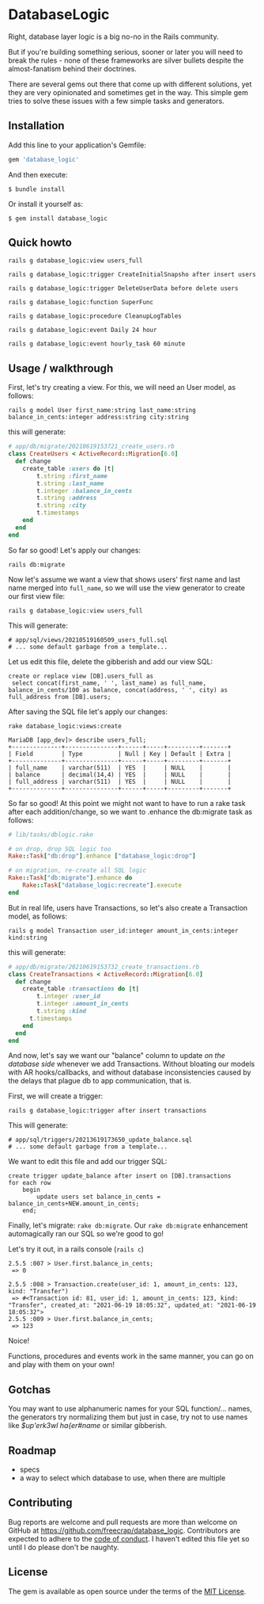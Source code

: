 # DatabaseLogic

Right, database layer logic is a big no-no in the Rails community.

But if you're building something serious, sooner or later you will need to break the rules - none of these frameworks are silver bullets despite the almost-fanatism behind their doctrines. 

There are several gems out there that come up with different solutions, yet they are very opinionated and sometimes get in the way. This simple gem tries to solve these issues with a few simple tasks and generators.

## Installation

Add this line to your application's Gemfile:

```ruby
gem 'database_logic'
```

And then execute:

    $ bundle install

Or install it yourself as:

    $ gem install database_logic


## Quick howto

`rails g database_logic:view users_full`

`rails g database_logic:trigger CreateInitialSnapsho after insert users` 

`rails g database_logic:trigger DeleteUserData before delete users`

`rails g database_logic:function SuperFunc`

`rails g database_logic:procedure CleanupLogTables`

`rails g database_logic:event Daily 24 hour`

`rails g database_logic:event hourly_task 60 minute`


## Usage / walkthrough

First, let's try creating a view. For this, we will need an User model, as follows:

`rails g model User first_name:string last_name:string balance_in_cents:integer address:string city:string`

this will generate:

```ruby
# app/db/migrate/20210619153721_create_users.rb
class CreateUsers < ActiveRecord::Migration[6.0]
  def change
    create_table :users do |t|
        t.string :first_name
        t.string :last_name
        t.integer :balance_in_cents
        t.string :address
        t.string :city
        t.timestamps
    end
  end
end
```

So far so good! Let's apply our changes:

`rails db:migrate`

Now let's assume we want a view that shows users' first name and last name merged into `full_name`, so we will use the view generator to create our first view file:

`rails g database_logic:view users_full`

This will generate:

```
# app/sql/views/20210519160509_users_full.sql
# ... some default garbage from a template...
```
Let us edit this file, delete the gibberish and add our view SQL:

```
create or replace view [DB].users_full as
 select concat(first_name, ' ', last_name) as full_name, balance_in_cents/100 as balance, concat(address, ' ', city) as full_address from [DB].users;
```

After saving the SQL file let's apply our changes:

`rake database_logic:views:create`

```
MariaDB [app_dev]> describe users_full;
+--------------+---------------+------+-----+---------+-------+
| Field        | Type          | Null | Key | Default | Extra |
+--------------+---------------+------+-----+---------+-------+
| full_name    | varchar(511)  | YES  |     | NULL    |       |
| balance      | decimal(14,4) | YES  |     | NULL    |       |
| full_address | varchar(511)  | YES  |     | NULL    |       |
+--------------+---------------+------+-----+---------+-------+
```

So far so good! At this point we might not want to have to run a rake task after each addition/change, so we want to .enhance the db:migrate task as follows:

```ruby
# lib/tasks/dblogic.rake

# on drop, drop SQL logic too
Rake::Task["db:drop"].enhance ["database_logic:drop"]

# on migration, re-create all SQL logic
Rake::Task["db:migrate"].enhance do
    Rake::Task["database_logic:recreate"].execute
end
```

But in real life, users have Transactions, so let's also create a Transaction model, as follows:

`rails g model Transaction user_id:integer amount_in_cents:integer kind:string`

this will generate:

```ruby
# app/db/migrate/20210619153732_create_transactions.rb
class CreateTransactions < ActiveRecord::Migration[6.0]
  def change
    create_table :transactions do |t|
        t.integer :user_id
        t.integer :amount_in_cents
        t.string :kind
      t.timestamps
    end
  end
end
```

And now, let's say we want our "balance" column to update _on the database side_ whenever we add Transactions. Without bloating our models with AR hooks/callbacks, and without database inconsistencies caused by the delays that plague db to app communication, that is.

First, we will create a trigger:

`rails g database_logic:trigger after insert transactions`

This will generate:
```
# app/sql/triggers/20213619173650_update_balance.sql
# ... some default garbage from a template...
```

We want to edit this file and add our trigger SQL:
```
create trigger update_balance after insert on [DB].transactions
for each row
    begin
        update users set balance_in_cents = balance_in_cents+NEW.amount_in_cents;
    end;
```

Finally, let's migrate: `rake db:migrate`. Our `rake db:migrate` enhancement automagically ran our SQL so we're good to go!

Let's try it out, in a rails console (`rails c`) 
```
2.5.5 :007 > User.first.balance_in_cents;
 => 0

2.5.5 :008 > Transaction.create(user_id: 1, amount_in_cents: 123, kind: "Transfer")
 => #<Transaction id: 81, user_id: 1, amount_in_cents: 123, kind: "Transfer", created_at: "2021-06-19 18:05:32", updated_at: "2021-06-19 18:05:32">
2.5.5 :009 > User.first.balance_in_cents;
 => 123
```

Noice! 

Functions, procedures and events work in the same manner, you can go on and play with them on your own!

## Gotchas

You may want to use alphanumeric names for your SQL function/... names, the generators try normalizing them but just in case, try not to use names like _$up'erk3wl ha{er#name_ or similar gibberish.


## Roadmap
* specs
* a way to select which database to use, when there are multiple


## Contributing

Bug reports are welcome and pull requests are more than welcome on GitHub at https://github.com/freecrap/database_logic. Contributors are expected to adhere to the [code of conduct](https://github.com/freecrap/database_logic/blob/master/CODE_OF_CONDUCT.md). I haven't edited this file yet so until I do please don't be naughty.

## License

The gem is available as open source under the terms of the [MIT License](https://opensource.org/licenses/MIT).
